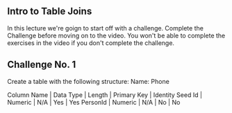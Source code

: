 ## Intro to Table Joins
In this lecture we're goign to start off with a challenge. Complete the Challenge before moving on to the video. You won't be able to complete the exercises in the video if you don't complete the challenge.

## Challenge No. 1
Create a table with the following structure:
Name: Phone

Column Name | Data Type | Length | Primary Key | Identity Seed
Id | Numeric | N/A | Yes | Yes
PersonId | Numeric | N/A | No | No 
